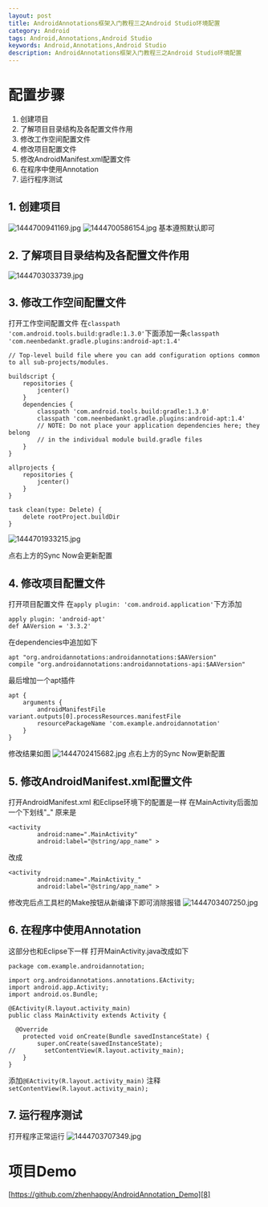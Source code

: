 ```yaml
---
layout: post
title: AndroidAnnotations框架入门教程三之Android Studio环境配置
category: Android
tags: Android,Annotations,Android Studio
keywords: Android,Annotations,Android Studio
description: AndroidAnnotations框架入门教程三之Android Studio环境配置
---
```


# 配置步骤

 1. 创建项目
 2. 了解项目目录结构及各配置文件作用
 3. 修改工作空间配置文件
 4. 修改项目配置文件
 5. 修改AndroidManifest.xml配置文件
 6. 在程序中使用Annotation
 7. 运行程序测试

## 1. 创建项目
![][1]
![][2]
基本遵照默认即可

## 2. 了解项目目录结构及各配置文件作用

![][3]

## 3. 修改工作空间配置文件
打开工作空间配置文件
在`classpath 'com.android.tools.build:gradle:1.3.0'`下面添加一条`classpath 'com.neenbedankt.gradle.plugins:android-apt:1.4'`

    // Top-level build file where you can add configuration options common to all sub-projects/modules.

    buildscript {
        repositories {
            jcenter()
        }
        dependencies {
            classpath 'com.android.tools.build:gradle:1.3.0'
            classpath 'com.neenbedankt.gradle.plugins:android-apt:1.4'
            // NOTE: Do not place your application dependencies here; they belong
            // in the individual module build.gradle files
        }
    }

    allprojects {
        repositories {
            jcenter()
        }
    }

    task clean(type: Delete) {
        delete rootProject.buildDir
    }

![][4]

点右上方的Sync Now会更新配置

## 4. 修改项目配置文件
打开项目配置文件
在`apply plugin: 'com.android.application'`下方添加

    apply plugin: 'android-apt'
    def AAVersion = '3.3.2'

在dependencies中追加如下

    apt "org.androidannotations:androidannotations:$AAVersion"
    compile "org.androidannotations:androidannotations-api:$AAVersion"

最后增加一个apt插件

    apt {
        arguments {
            androidManifestFile variant.outputs[0].processResources.manifestFile
            resourcePackageName 'com.example.androidannotation'
        }
    }

修改结果如图
![][5]
点右上方的Sync Now更新配置

## 5. 修改AndroidManifest.xml配置文件
打开AndroidManifest.xml
和Eclipse环境下的配置是一样
在MainActivity后面加一个下划线"_"
原来是

    <activity
            android:name=".MainActivity"
            android:label="@string/app_name" >

改成

    <activity
            android:name=".MainActivity_"
            android:label="@string/app_name" >

修改完后点工具栏的Make按钮从新编译下即可消除报错
![][6]

## 6. 在程序中使用Annotation
这部分也和Eclipse下一样
打开MainActivity.java改成如下

    package com.example.androidannotation;

    import org.androidannotations.annotations.EActivity;
    import android.app.Activity;
    import android.os.Bundle;

    @EActivity(R.layout.activity_main)
    public class MainActivity extends Activity {

      @Override
        protected void onCreate(Bundle savedInstanceState) {
            super.onCreate(savedInstanceState);
    //        setContentView(R.layout.activity_main);
        }
    }

添加`@EActivity(R.layout.activity_main)`
注释`setContentView(R.layout.activity_main);`

## 7. 运行程序测试
打开程序正常运行
![][7]

# 项目Demo
[https://github.com/zhenhappy/AndroidAnnotation_Demo][8]

  [1]: /assets/images/Android-Annotatios-3-Android-Studio/1444700941169.jpg "1444700941169.jpg"
  [2]: /assets/images/Android-Annotatios-3-Android-Studio/1444700586154.jpg "1444700586154.jpg"
  [3]: /assets/images/Android-Annotatios-3-Android-Studio/1444703033739.jpg "1444703033739.jpg"
  [4]: /assets/images/Android-Annotatios-3-Android-Studio/1444701933215.jpg "1444701933215.jpg"
  [5]: /assets/images/Android-Annotatios-3-Android-Studio/1444702415682.jpg "1444702415682.jpg"
  [6]: /assets/images/Android-Annotatios-3-Android-Studio/1444703407250.jpg "1444703407250.jpg"
  [7]: /assets/images/Android-Annotatios-3-Android-Studio/1444703707349.jpg "1444703707349.jpg"
  [8]: https://github.com/zhenhappy/AndroidAnnotation_Demo
